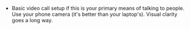 - Basic video call setup if this is your primary means of talking to people. Use your phone camera (it's better than your laptop's). Visual clarity goes a long way.